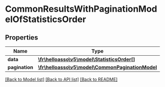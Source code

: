# CommonResultsWithPaginationModelOfStatisticsOrder

## Properties
Name | Type | Description | Notes
------------ | ------------- | ------------- | -------------
**data** | [**\fr\helloasso\v5\model\StatisticsOrder[]**](StatisticsOrder.md) |  | [optional] 
**pagination** | [**\fr\helloasso\v5\model\CommonPaginationModel**](CommonPaginationModel.md) |  | [optional] 

[[Back to Model list]](../README.md#documentation-for-models) [[Back to API list]](../README.md#documentation-for-api-endpoints) [[Back to README]](../README.md)


